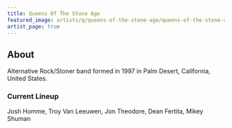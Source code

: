 ```yaml
---
title: Queens Of The Stone Age
featured_image: artists/q/queens-of-the-stone-age/queens-of-the-stone-age.jpg
artist_page: true
---
```

## About

Alternative Rock/Stoner band formed in 1997 in Palm Desert, California, United States.

### Current Lineup

Josh Homme, Troy Van Leeuwen, Jon Theodore, Dean Fertita, Mikey Shuman

